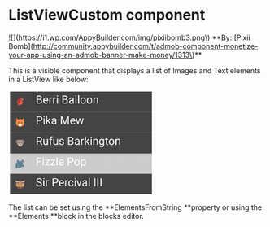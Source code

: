 # ListViewCustom component

!\[\]\(https://i1.wp.com/AppyBuilder.com/img/pixiibomb3.png\) \*\*By: \[Pixii Bomb\]\(http://community.appybuilder.com/t/admob-component-monetize-your-app-using-an-admob-banner-make-money/1313\)\*\*

This is a visible component that displays a list of Images and Text elements in a ListView like below:

![](/assets/lvCustom1.png)

The list can be set using the **ElementsFromString **property or using the **Elements **block in the blocks editor.


